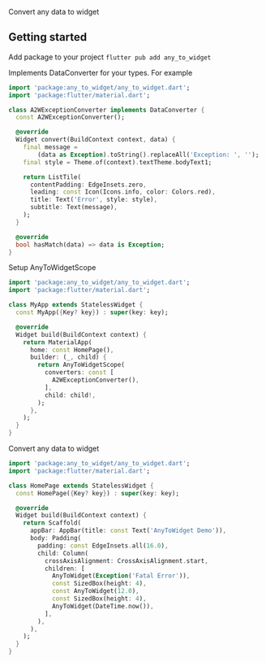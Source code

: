 <!-- 
This README describes the package. If you publish this package to pub.dev,
this README's contents appear on the landing page for your package.

For information about how to write a good package README, see the guide for
[writing package pages](https://dart.dev/guides/libraries/writing-package-pages). 

For general information about developing packages, see the Dart guide for
[creating packages](https://dart.dev/guides/libraries/create-library-packages)
and the Flutter guide for
[developing packages and plugins](https://flutter.dev/developing-packages). 
-->

Convert any data to widget

## Getting started

Add package to your project ```flutter pub add any_to_widget```

Implements DataConverter for your types. For example 

```dart
import 'package:any_to_widget/any_to_widget.dart';
import 'package:flutter/material.dart';

class A2WExceptionConverter implements DataConverter {
  const A2WExceptionConverter();

  @override
  Widget convert(BuildContext context, data) {
    final message =
        (data as Exception).toString().replaceAll('Exception: ', '');
    final style = Theme.of(context).textTheme.bodyText1;

    return ListTile(
      contentPadding: EdgeInsets.zero,
      leading: const Icon(Icons.info, color: Colors.red),
      title: Text('Error', style: style),
      subtitle: Text(message),
    );
  }

  @override
  bool hasMatch(data) => data is Exception;
}
```

Setup AnyToWidgetScope

```dart
import 'package:any_to_widget/any_to_widget.dart';
import 'package:flutter/material.dart';

class MyApp extends StatelessWidget {
  const MyApp({Key? key}) : super(key: key);

  @override
  Widget build(BuildContext context) {
    return MaterialApp(
      home: const HomePage(),
      builder: (_, child) {
        return AnyToWidgetScope(
          converters: const [
            A2WExceptionConverter(),
          ],
          child: child!,
        );
      },
    );
  }
}
```

Convert any data to widget

```dart
import 'package:any_to_widget/any_to_widget.dart';
import 'package:flutter/material.dart';

class HomePage extends StatelessWidget {
  const HomePage({Key? key}) : super(key: key);

  @override
  Widget build(BuildContext context) {
    return Scaffold(
      appBar: AppBar(title: const Text('AnyToWidget Demo')),
      body: Padding(
        padding: const EdgeInsets.all(16.0),
        child: Column(
          crossAxisAlignment: CrossAxisAlignment.start,
          children: [
            AnyToWidget(Exception('Fatal Error')),
            const SizedBox(height: 4),
            const AnyToWidget(12.0),
            const SizedBox(height: 4),
            AnyToWidget(DateTime.now()),
          ],
        ),
      ),
    );
  }
}
```